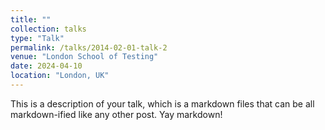 ```yaml
---
title: ""
collection: talks
type: "Talk"
permalink: /talks/2014-02-01-talk-2
venue: "London School of Testing"
date: 2024-04-10
location: "London, UK"
---
```




This is a description of your talk, which is a markdown files that can be all markdown-ified like any other post. Yay markdown!
